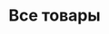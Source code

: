 ---
layout: products.pug

title: Все товары
description: Сочные и свежие мясные изделия без добавления химии и ГМО.

category: products
order: 1

hero: |
  ## Наша <br> продукция

  Сочные и свежие мясные изделия без добавления химии и ГМО.
---